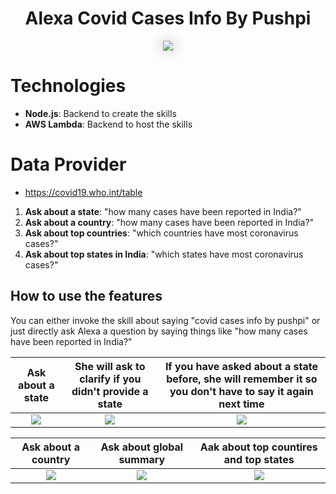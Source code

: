 <div align="center">
  <h1>Alexa Covid Cases Info By Pushpi</h1>
  <p align="center"> 
    <img src="./screenshots/headerphoto.png" style="box-shadow: 0px 0px 20px 0px rgba(189,182,189,1)">
  </p>
</div>


# Technologies
- **Node.js**: Backend to create the skills
- **AWS Lambda**: Backend to host the skills

# Data Provider
- https://covid19.who.int/table

1. **Ask about a state**: "how many cases have been reported in India?"
2. **Ask about a country**: "how many cases have been reported in India?"
3. **Ask about top countries**: "which countries have most coronavirus cases?"
4. **Ask about top states in India**: "which states have most coronavirus cases?"

## How to use the features
You can either invoke the skill about saying "covid cases info by pushpi" or just directly ask Alexa a question by saying things like "how many cases have been reported in India?"


Ask about a state|She will ask to clarify if you didn't provide a state|If you have asked about a state before, she will remember it so you don't have to say it again next time
:-------------------------:|:-------------------------:|:-------------------------:
![](./screenshots/capture_state_intent1.png)|![](./screenshots/capture_state_intent2.png)|![](./screenshots/capture_current_state_intent.png)

Ask about a country   |Ask about global summary   |  Aak about top countires and top states
:-------------------------:|:-------------------------:|:-------------------------:
![](./screenshots/capture_country_intent.png)|![](./screenshots/capture_global_intent.png)|![](./screenshots/capture_top_countries_and_states_intents.png)
